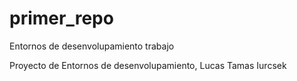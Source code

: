 # primer_repo
Entornos de desenvolupamiento trabajo

Proyecto de Entornos de desenvolupamiento, Lucas Tamas Iurcsek
